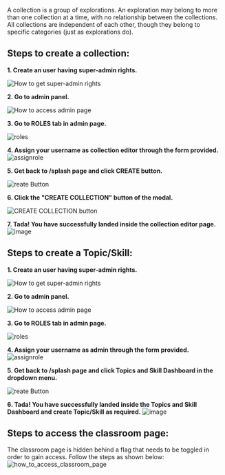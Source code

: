 A collection is a group of explorations. An exploration may belong to more than one collection at a time, with no relationship between the collections. All collections are independent of each other, though they belong to specific categories (just as explorations do).

## Steps to create a collection:

**1. Create an user having super-admin rights.**

![How to get super-admin rights](https://user-images.githubusercontent.com/16653571/41500954-e88a0262-71b8-11e8-9cac-456fb46782c1.png)

**2. Go to admin panel.**

![How to access admin page](https://user-images.githubusercontent.com/16653571/41501009-e04e9a76-71b9-11e8-958e-985f5bc7122a.png)

**3. Go to ROLES tab in admin page.**

![roles](https://user-images.githubusercontent.com/16653571/41501684-a543b22e-71c6-11e8-883c-cec35e32535e.png)

**4. Assign your username as collection editor through the form provided.**
![assignrole](https://user-images.githubusercontent.com/16653571/41503346-ff754c9e-71ee-11e8-9b72-9e16dae46418.png)

**5. Get back to /splash page and click CREATE button.**

![reate Button](https://user-images.githubusercontent.com/16653571/41504441-a7f60512-720c-11e8-85c2-8fee5f55a42c.png)

**6. Click the "CREATE COLLECTION" button of the modal.**

![CREATE COLLECTION button](https://user-images.githubusercontent.com/16653571/41504483-d946fd3c-720d-11e8-997d-943cd8703e57.png)

**7. Tada! You have successfully landed inside the collection editor page.**
![image](https://user-images.githubusercontent.com/16653571/41504590-3cd73c56-7211-11e8-85a1-f3bae3635973.png)

## Steps to create a Topic/Skill:

**1. Create an user having super-admin rights.**

![How to get super-admin rights](https://user-images.githubusercontent.com/16653571/41500954-e88a0262-71b8-11e8-9cac-456fb46782c1.png)

**2. Go to admin panel.**

![How to access admin page](https://user-images.githubusercontent.com/16653571/41501009-e04e9a76-71b9-11e8-958e-985f5bc7122a.png)

**3. Go to ROLES tab in admin page.**

![roles](https://user-images.githubusercontent.com/16653571/41501684-a543b22e-71c6-11e8-883c-cec35e32535e.png)

**4. Assign your username as admin through the form provided.**
![assignrole](https://user-images.githubusercontent.com/30312043/78745056-b8b70b80-7980-11ea-942a-b2aab314c201.png)

**5. Get back to /splash page and click Topics and Skill Dashboard in the dropdown menu.**

![reate Button](https://user-images.githubusercontent.com/30312043/78745178-06cc0f00-7981-11ea-9eca-f4495e05b0e4.png)

**6. Tada! You have successfully landed inside the Topics and Skill Dashboard and create Topic/Skill as required.**
![image](https://user-images.githubusercontent.com/30312043/78745230-219e8380-7981-11ea-8fbf-8f4536476358.png)

## Steps to access the classroom page:

The classroom page is hidden behind a flag that needs to be toggled in order to gain access. Follow the steps as shown below:
![how_to_access_classroom_page](https://user-images.githubusercontent.com/35144226/84793589-eec4db80-b012-11ea-90f5-e6f975f7712e.gif)
